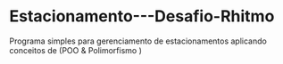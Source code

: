 # Estacionamento---Desafio-Rhitmo
Programa simples para gerenciamento de estacionamentos aplicando conceitos de (POO  &amp; Polimorfismo )
